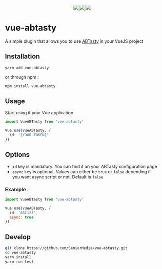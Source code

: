 <p align="center">
  <a href="https://badge.fury.io/js/vue-abtasty">
   <img src="https://badge.fury.io/js/vue-abtasty.svg" />
  <a/>
  <a href="https://www.npmjs.com/package/vue-abtasty">
    <img src="https://img.shields.io/npm/dm/vue-abtasty.svg" />
  <a/>
  <a href="https://travis-ci.org/SeniorMedia/vue-abtasty">
    <img src="https://travis-ci.org/SeniorMedia/vue-abtasty.svg?branch=master" />
  </a>
</p>

# vue-abtasty

A simple plugin that allows you to use [ABTasty](https://www.abtasty.com/) in your VueJS project

## Installation
```bash
yarn add vue-abtasty
```

or through npm :
```bash
npm install vue-abtasty
```

## Usage
Start using it your Vue application
```js
import VueABTasty from 'vue-abtasty'

Vue.use(VueABTasty, {
  id: '[YOUR-TOKEN]'
})
```

## Options

- `id` key is mandatory. You can find it on your ABTasty configuration page
- `async` key is optional. Values can either be `true` or `false` depending if you want async script or not. Default is `false`

### Example :

```js
import VueABTasty from 'vue-abtasty'

Vue.use(VueABTasty, {
  id: 'ABC123',
  async: true
})
```

## Develop
```bash
git clone https://github.com/SeniorMedia/vue-abtasty.git
cd vue-abtasty
yarn install
yarn run test
```
